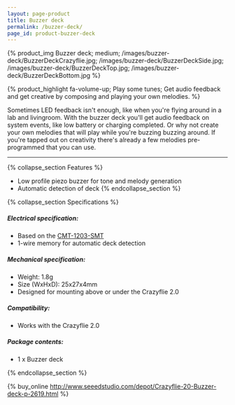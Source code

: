 ```yaml
---
layout: page-product
title: Buzzer deck
permalink: /buzzer-deck/
page_id: product-buzzer-deck
---
```


{% product_img Buzzer deck; medium;
/images/buzzer-deck/BuzzerDeckCrazyflie.jpg;
/images/buzzer-deck/BuzzerDeckSide.jpg;
/images/buzzer-deck/BuzzerDeckTop.jpg;
/images/buzzer-deck/BuzzerDeckBottom.jpg
%}
     
{% product_highlight 
fa-volume-up;
Play some tunes;
Get audio feedback and get creative by composing and playing your own melodies.
%}

Sometimes LED feedback isn't enough, like when you're flying around in a lab and livingroom. With the
buzzer deck you'll get audio feedback on system events, like low battery or
charging completed.
Or why not create your own melodies that will play while you're buzzing
buzzing around. If you're tapped out on creativity there's already a few
melodies pre-programmed that you can use.

---

{% collapse_section Features %}
* Low profile piezo buzzer for tone and melody generation
* Automatic detection of deck
{% endcollapse_section %}

{% collapse_section Specifications %}
##### Electrical specification:

* Based on the [CMT-1203-SMT](http://www.cui.com/product/resource/cmt-1203-smt.pdf)
* 1-wire memory for automatic deck detection

##### Mechanical specification:

* Weight: 1.8g
* Size (WxHxD): 25x27x4mm
* Designed for mounting above or under the Crazyflie 2.0

##### Compatibility:

* Works with the Crazyflie 2.0

##### Package contents:

* 1 x Buzzer deck

{% endcollapse_section %}

{% buy_online http://www.seeedstudio.com/depot/Crazyflie-20-Buzzer-deck-p-2619.html %}
